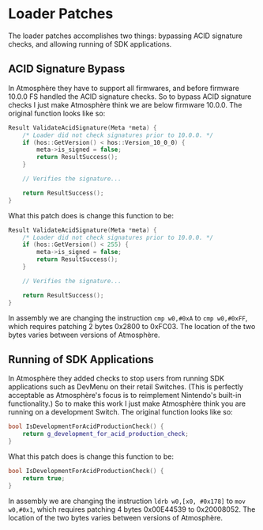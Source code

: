 # Loader Patches

The loader patches accomplishes two things: bypassing ACID signature checks, and allowing running of SDK applications.

## ACID Signature Bypass

In Atmosphère they have to support all firmwares, and before firmware 10.0.0 FS handled the ACID signature checks. So to bypass ACID signature checks I just make Atmosphère think we are below firmware 10.0.0. The original function looks like so:

```cpp
Result ValidateAcidSignature(Meta *meta) {
    /* Loader did not check signatures prior to 10.0.0. */
    if (hos::GetVersion() < hos::Version_10_0_0) {
        meta->is_signed = false;
        return ResultSuccess();
    }

    // Verifies the signature...

    return ResultSuccess();
}
```

What this patch does is change this function to be:

```cpp
Result ValidateAcidSignature(Meta *meta) {
    /* Loader did not check signatures prior to 10.0.0. */
    if (hos::GetVersion() < 255) {
        meta->is_signed = false;
        return ResultSuccess();
    }

    // Verifies the signature...

    return ResultSuccess();
}
```

In assembly we are changing the instruction `cmp w0,#0xA` to `cmp w0,#0xFF`, which requires patching 2 bytes 0x2800 to 0xFC03. The location of the two bytes varies between versions of Atmosphère.

## Running of SDK Applications

In Atmosphère they added checks to stop users from running SDK applications such as DevMenu on their retail Switches. (This is perfectly acceptable as Atmosphère's focus is to reimplement Nintendo's built-in functionality.) So to make this work I just make Atmosphère think you are running on a development Switch. The original function looks like so:

```cpp
bool IsDevelopmentForAcidProductionCheck() {
    return g_development_for_acid_production_check;
}
```

What this patch does is change this function to be:

```cpp
bool IsDevelopmentForAcidProductionCheck() {
    return true;
}
```

In assembly we are changing the instruction `ldrb w0,[x0, #0x178]` to `mov w0,#0x1`, which requires patching 4 bytes 0x00E44539 to 0x20008052. The location of the two bytes varies between versions of Atmosphère.
